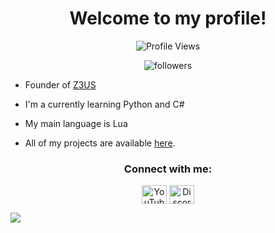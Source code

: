 <h1 align="center">Welcome to my profile!</h1>


<p align="center"> <img src="https://komarev.com/ghpvc/?username=p-nervigemuecke&label=Profile%20views&color=1100ff&style=flat" alt="Profile Views" /> </p>
<p align="center"> <img src="https://img.shields.io/github/followers/nervigemuecke" alt="followers"> </p>

- Founder of [Z3US](https://discord.gg/VaMhJXgr2M)

- I'm a currently learning Python and C#

- My main language is Lua

- All of my projects are available [here](https://github.com/nervigemuecke?tab=repositories).

<h3 align="center">Connect with me:</h3>
<p align="center">
<a href="https://www.youtube.com/@nervigemuecke" target="blank"><img align="center" src="https://raw.githubusercontent.com/rahuldkjain/github-profile-readme-generator/master/src/images/icons/Social/youtube.svg" alt="YouTube" height="30" width="40" /></a>
<a href="https://discord.com/users/786962580110704641" target="blank"><img align="center" src="https://raw.githubusercontent.com/rahuldkjain/github-profile-readme-generator/master/src/images/icons/Social/discord.svg" alt="Discord" height="30" width="40" /></a>
</p>


![](https://hit.yhype.me/github/profile?user_id=139649304)
